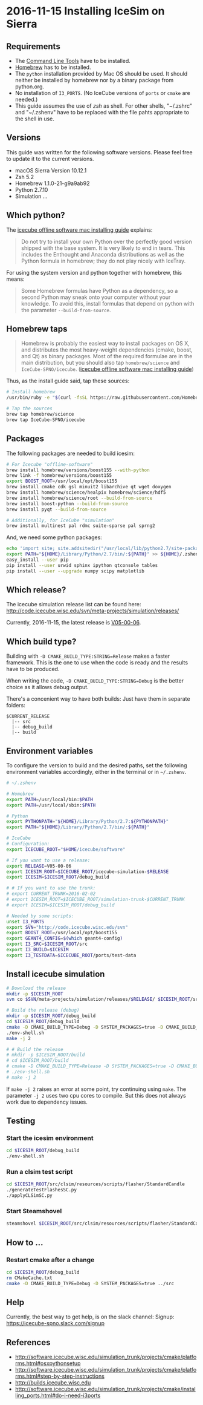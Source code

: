 # 2016-11-15 Installing IceSim on Sierra

## Requirements

* The [Command Line Tools](https://developer.apple.com/downloads/index.action) have to be installed.
* [Homebrew](http://brew.sh/) has to be installed.
* The `python` installation provided by Mac OS should be used. It should neither be installed by homebrew nor by a binary package from python.org.
* No installation of `I3_PORTS`. (No IceCube versions of `ports` or `cmake` are needed.)
* This guide assumes the use of *zsh* as shell. For other shells, "~/.zshrc" and "~/.zshenv" have to be replaced with the file pahts appropriate to the shell in use.

## Versions

This guide was written for the following software versions. Please feel free to update it to the current versions.

* macOS Sierra Version 10.12.1
* Zsh 5.2
* Homebrew 1.1.0-21-g9a9ab92
* Python 2.7.10
* Simulation ...

## Which python?

The [icecube offline software mac installing guide](http://software.icecube.wisc.edu/offline/projects/cmake/platforms.html) explains:

> Do not try to install your own Python over the perfectly good version shipped with the base system. It is very likely to end in tears. This includes the Enthought and Anaconda distributions as well as the Python formula in homebrew; they do not play nicely with IceTray.

For using the system version and python together with homebrew, this means:

> Some Homebrew formulas have Python as a dependency, so a second Python may sneak onto your computer without your knowledge. To avoid this, install formulas that depend on python with the parameter `--build-from-source`.

## Homebrew taps

> Homebrew is probably the easiest way to install packages on OS X, and distributes the most heavy-weight dependencies (cmake, boost, and Qt) as binary packages. Most of the required formulae are in the main distribution, but you should also tap `homebrew/science` and `IceCube-SPNO/icecube`.
> ([icecube offline software mac installing guide](http://software.icecube.wisc.edu/offline/projects/cmake/platforms.html))

Thus, as the install guide said, tap these sources:

```bash
# Install homebrew
/usr/bin/ruby -e "$(curl -fsSL https://raw.githubusercontent.com/Homebrew/install/master/install)"

# Tap the sources
brew tap homebrew/science
brew tap IceCube-SPNO/icecube
```

## Packages

The following packages are needed to build icesim:

```bash
# For Icecube "offline-software"
brew install homebrew/versions/boost155 --with-python
brew link -f homebrew/versions/boost155
export BOOST_ROOT=/usr/local/opt/boost155
brew install cmake cdk gsl minuit2 libarchive qt wget doxygen
brew install homebrew/science/healpix homebrew/science/hdf5
brew install homebrew/science/root --build-from-source
brew install boost-python --build-from-source
brew install pyqt --build-from-source

# Additionally, for IceCube "simulation"
brew install multinest pal rdmc suite-sparse pal sprng2
```

And, we need some python packages:

```bash
echo 'import site; site.addsitedir("/usr/local/lib/python2.7/site-packages")' >> ${HOME}/Library/Python/2.7/lib/python/site-packages/homebrew.pth
export PATH="${HOME}/Library/Python/2.7/bin/:${PATH}" >> ${HOME}/.zshenv
easy_install --user pip
pip install --user urwid sphinx ipython qtconsole tables
pip install --user --upgrade numpy scipy matplotlib
```

## Which release?

The icecube simulation release list can be found here:
http://code.icecube.wisc.edu/svn/meta-projects/simulation/releases/

Currently, 2016-11-15, the latest release is [V05-00-06](http://code.icecube.wisc.edu/svn/meta-projects/simulation/releases/V05-00-06/).

## Which build type?

Building with `-D CMAKE_BUILD_TYPE:STRING=Release` makes a faster framework. This is the one to use when the code is ready and the results have to be produced.

When writing the code, `-D CMAKE_BUILD_TYPE:STRING=Debug` is the better choice as it allows debug output.

There's a concenient way to have both builds: Just have them in separate folders:

```
$CURRENT_RELEASE
  |-- src
  |-- debug_build
  |-- build
```

## Environment variables

To configure the version to build and the desired paths, set the following environment variables accordingly, either in the terminal or in `~/.zshenv`.

```bash
# ~/.zshenv

# Homebrew
export PATH=/usr/local/bin:$PATH
export PATH=/usr/local/sbin:$PATH

# Python
export PYTHONPATH="${HOME}/Library/Python/2.7:${PYTHONPATH}"
export PATH="${HOME}/Library/Python/2.7/bin/:${PATH}"

# IceCube
# Configuration:
export ICECUBE_ROOT="$HOME/icecube/software"

# If you want to use a release:
export RELEASE=V05-00-06
export ICESIM_ROOT=$ICECUBE_ROOT/icecube-simulation-$RELEASE
export ICESIM=$ICESIM_ROOT/debug_build

# # If you want to use the trunk:
# export CURRENT_TRUNK=2016-02-02
# export ICESIM_ROOT=$ICECUBE_ROOT/simulation-trunk-$CURRENT_TRUNK
# export ICESIM=$ICESIM_ROOT/debug_build

# Needed by some scripts:
unset I3_PORTS
export SVN="http://code.icecube.wisc.edu/svn"
export BOOST_ROOT=/usr/local/opt/boost155
export GEANT4_CONFIG=$(which geant4-config)
export I3_SRC=$ICESIM_ROOT/src
export I3_BUILD=$ICESIM
export I3_TESTDATA=$ICECUBE_ROOT/ports/test-data
```

## Install icecube simulation

```bash
# Download the release
mkdir -p $ICESIM_ROOT
svn co $SVN/meta-projects/simulation/releases/$RELEASE/ $ICESIM_ROOT/src

# Build the release (debug)
mkdir -p $ICESIM_ROOT/debug_build
cd $ICESIM_ROOT/debug_build
cmake -D CMAKE_BUILD_TYPE=Debug -D SYSTEM_PACKAGES=true -D CMAKE_BUILD_TYPE:STRING=Debug ../src
./env-shell.sh
make -j 2

# # Build the release
# mkdir -p $ICESIM_ROOT/build
# cd $ICESIM_ROOT/build
# cmake -D CMAKE_BUILD_TYPE=Release -D SYSTEM_PACKAGES=true -D CMAKE_BUILD_TYPE:STRING=Release ../src
# ./env-shell.sh
# make -j 2
```

If `make -j 2` raises an error at some point, try continuing using `make`. The parameter `-j 2` uses two cpu cores to compile. But this does not always work due to dependency issues.

## Testing

### Start the icesim environment

```bash
cd $ICESIM_ROOT/debug_build
./env-shell.sh
```

### Run a clsim test script

```bash
cd $ICESIM_ROOT/src/clsim/resources/scripts/flasher/StandardCandle
./generateTestFlashesSC.py
./applyCLSimSC.py
```

### Start Steamshovel

```bash
steamshovel $ICESIM_ROOT/src/clsim/resources/scripts/flasher/StandardCandle/test_flashesSC_clsim.i3
```


## How to ...

### Restart cmake after a change

```bash
cd $ICESIM_ROOT/debug_build
rm CMakeCache.txt
cmake -D CMAKE_BUILD_TYPE=Debug -D SYSTEM_PACKAGES=true ../src
```

## Help

Currently, the best way to get help, is on the slack channel:
Signup: https://icecube-spno.slack.com/signup

## References

* http://software.icecube.wisc.edu/simulation_trunk/projects/cmake/platforms.html#osxpythonsetup
* http://software.icecube.wisc.edu/simulation_trunk/projects/cmake/platforms.html#step-by-step-instructions
* http://builds.icecube.wisc.edu
* http://software.icecube.wisc.edu/simulation_trunk/projects/cmake/installing_ports.html#do-i-need-i3ports
